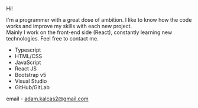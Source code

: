 Hi!

I'm a programmer with a great dose of ambition. I like to know how the code works and improve my skills with each new project. 	
Mainly I work on the front-end side (React), constantly learning new technologies. Feel free to contact me.

- Typescript
- HTML/CSS
- JavaScript
- React JS
- Bootstrap v5
- Visual Studio
- GitHub/GitLab

email - 
  adam.kalcas2@gmail.com


  
